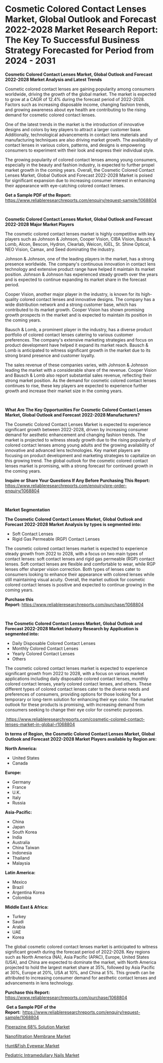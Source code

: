<p><h1>Cosmetic Colored Contact Lenses Market, Global Outlook and Forecast 2022-2028 Market Research Report: The Key To Successful Business Strategy Forecasted for Period from 2024 - 2031</h1></p><p><strong>Cosmetic Colored Contact Lenses Market, Global Outlook and Forecast 2022-2028 Market Analysis and Latest Trends</strong></p>
<p><p>Cosmetic colored contact lenses are gaining popularity among consumers worldwide, driving the growth of the global market. The market is expected to grow at a CAGR of 12.4% during the forecast period of 2022-2028. Factors such as increasing disposable income, changing fashion trends, and growing awareness about eye health are contributing to the rising demand for cosmetic colored contact lenses.</p><p>One of the latest trends in the market is the introduction of innovative designs and colors by key players to attract a larger customer base. Additionally, technological advancements in contact lens materials and manufacturing techniques are also driving market growth. The availability of contact lenses in various colors, patterns, and designs is empowering consumers to experiment with their look and express their individual style.</p><p>The growing popularity of colored contact lenses among young consumers, especially in the beauty and fashion industry, is expected to further propel market growth in the coming years. Overall, the Cosmetic Colored Contact Lenses Market, Global Outlook and Forecast 2022-2028 Market is poised for significant expansion due to increasing consumer interest in enhancing their appearance with eye-catching colored contact lenses.</p></p>
<p><strong>Get a Sample PDF of the Report:&nbsp;</strong> <a href="https://www.reliableresearchreports.com/enquiry/request-sample/1068804">https://www.reliableresearchreports.com/enquiry/request-sample/1068804</a></p>
<p>&nbsp;</p>
<p><strong>Cosmetic Colored Contact Lenses Market, Global Outlook and Forecast 2022-2028 Major Market Players</strong></p>
<p><p>The cosmetic colored contact lenses market is highly competitive with key players such as Johnson & Johnson, Cooper Vision, CIBA Vision, Bausch & Lomb, Alcon, Bescon, Hydron, Clearlab, Weicon, IGEL, St. Shine Optical, NEO Vision, Camax, and Seed dominating the industry.</p><p>Johnson & Johnson, one of the leading players in the market, has a strong presence worldwide. The company's continuous innovation in contact lens technology and extensive product range have helped it maintain its market position. Johnson & Johnson has experienced steady growth over the years and is expected to continue expanding its market share in the forecast period.</p><p>Cooper Vision, another major player in the industry, is known for its high-quality colored contact lenses and innovative designs. The company has a wide distribution network and a strong customer base, which has contributed to its market growth. Cooper Vision has shown promising growth prospects in the market and is expected to maintain its position in the coming years.</p><p>Bausch & Lomb, a prominent player in the industry, has a diverse product portfolio of colored contact lenses catering to various customer preferences. The company's extensive marketing strategies and focus on product development have helped it expand its market reach. Bausch & Lomb is anticipated to witness significant growth in the market due to its strong brand presence and customer loyalty.</p><p>The sales revenue of these companies varies, with Johnson & Johnson leading the market with a considerable share of the revenue. Cooper Vision and Bausch & Lomb also report substantial sales revenue, reflecting their strong market position. As the demand for cosmetic colored contact lenses continues to rise, these key players are expected to experience further growth and increase their market size in the coming years.</p></p>
<p>&nbsp;</p>
<p><strong>What Are The Key Opportunities For Cosmetic Colored Contact Lenses Market, Global Outlook and Forecast 2022-2028 Manufacturers?</strong></p>
<p><p>The Cosmetic Colored Contact Lenses Market is expected to experience significant growth between 2022-2028, driven by increasing consumer demand for aesthetic enhancement and changing fashion trends. The market is projected to witness steady growth due to the rising popularity of colored contact lenses among young adults and the growing availability of innovative and advanced lens technologies. Key market players are focusing on product development and marketing strategies to capitalize on this growing trend. The global outlook for the cosmetic colored contact lenses market is promising, with a strong forecast for continued growth in the coming years.</p></p>
<p><strong>Inquire or Share Your Questions If Any Before Purchasing This Report:</strong> <a href="https://www.reliableresearchreports.com/enquiry/pre-order-enquiry/1068804">https://www.reliableresearchreports.com/enquiry/pre-order-enquiry/1068804</a></p>
<p>&nbsp;</p>
<p><strong>Market Segmentation</strong></p>
<p><strong>The Cosmetic Colored Contact Lenses Market, Global Outlook and Forecast 2022-2028 Market Analysis by types is segmented into:</strong></p>
<p><ul><li>Soft Contact Lenses</li><li>Rigid Gas Permeable (RGP) Contact Lenses</li></ul></p>
<p><p>The cosmetic colored contact lenses market is expected to experience steady growth from 2022 to 2028, with a focus on two main types of contact lenses: soft contact lenses and rigid gas permeable (RGP) contact lenses. Soft contact lenses are flexible and comfortable to wear, while RGP lenses offer sharper vision correction. Both types of lenses cater to consumers looking to enhance their appearance with colored lenses while still maintaining visual acuity. Overall, the market outlook for cosmetic colored contact lenses is positive and expected to continue growing in the coming years.</p></p>
<p><strong>Purchase this Report:&nbsp;</strong><a href="https://www.reliableresearchreports.com/purchase/1068804">https://www.reliableresearchreports.com/purchase/1068804</a></p>
<p>&nbsp;</p>
<p><strong>The Cosmetic Colored Contact Lenses Market, Global Outlook and Forecast 2022-2028 Market Industry Research by Application is segmented into:</strong></p>
<p><ul><li>Daily Disposable Colored Contact Lenses</li><li>Monthly Colored Contact Lenses</li><li>Yearly Colored Contact Lenses</li><li>Others</li></ul></p>
<p><p>The cosmetic colored contact lenses market is expected to experience significant growth from 2022 to 2028, with a focus on various market applications including daily disposable colored contact lenses, monthly colored contact lenses, yearly colored contact lenses, and others. These different types of colored contact lenses cater to the diverse needs and preferences of consumers, providing options for those looking for a temporary or long-term solution for enhancing their eye color. The market outlook for these products is promising, with increasing demand from consumers seeking to change their eye color for cosmetic purposes.</p></p>
<p><a href="https://www.reliableresearchreports.com/cosmetic-colored-contact-lenses-market-in-global-r1068804">&nbsp;https://www.reliableresearchreports.com/cosmetic-colored-contact-lenses-market-in-global-r1068804</a></p>
<p><strong>In terms of Region, the Cosmetic Colored Contact Lenses Market, Global Outlook and Forecast 2022-2028 Market Players available by Region are:</strong></p>
<p>
    <p> <strong> North America: </strong>
        <ul>
            <li>United States</li>
            <li>Canada</li>
        </ul>
        </p> 
    <p> <strong> Europe: </strong>
        <ul>
            <li>Germany</li>
            <li>France</li>
            <li>U.K.</li>
            <li>Italy</li>
            <li>Russia</li>
        </ul>
        </p> 
    <p> <strong> Asia-Pacific: </strong>
        <ul>
            <li>China</li>
            <li>Japan</li>
            <li>South Korea</li>
            <li>India</li>
            <li>Australia</li>
            <li>China Taiwan</li>
            <li>Indonesia</li>
            <li>Thailand</li>
            <li>Malaysia</li>
        </ul>
        </p> 
    <p> <strong> Latin America: </strong>
        <ul>
            <li>Mexico</li>
            <li>Brazil</li>
            <li>Argentina Korea</li>
            <li>Colombia</li>
        </ul>
        </p> 
    <p> <strong> Middle East & Africa: </strong>
        <ul>
            <li>Turkey</li>
            <li>Saudi</li>
            <li>Arabia</li>
            <li>UAE</li>
            <li>Korea</li>
        </ul>
    </p>
    </p>
<p><p>The global cosmetic colored contact lenses market is anticipated to witness significant growth during the forecast period of 2022-2028. Key regions such as North America (NA), Asia Pacific (APAC), Europe, United States (USA), and China are expected to dominate the market, with North America projected to hold the largest market share at 35%, followed by Asia Pacific at 30%, Europe at 20%, USA at 10%, and China at 5%. This growth can be attributed to increasing consumer demand for aesthetic contact lenses and advancements in lens technology.</p></p>
<p><strong>Purchase this Report: </strong><a href="https://www.reliableresearchreports.com/purchase/1068804">https://www.reliableresearchreports.com/purchase/1068804</a></p>
<p>&nbsp;<strong>Get a Sample PDF of the Report:&nbsp;&nbsp;</strong><a href="https://www.reliableresearchreports.com/enquiry/request-sample/1068804">https://www.reliableresearchreports.com/enquiry/request-sample/1068804</a></p>
<p><strong></strong></p>
<p><p><a href="https://medium.com/@dhjdj3783/piperazine-68-solution-market-outlook-complete-industry-analysis-2024-to-2031-16a0f5cbb1bd">Piperazine 68% Solution Market</a></p><p><a href="https://github.com/ORAZITOM/Market-Research-Report-List-1/blob/main/nanofiltration-membrane-market.md">Nanofiltration Membrane Market</a></p><p><a href="https://github.com/verajwilson971/Market-Research-Report-List-1/blob/main/huntfish-eyewear-market.md">Hunt&Fish Eyewear Market</a></p><p><a href="https://medium.com/@hesterorn/pediatric-intramedullary-nails-market-trends-a-detailed-study-of-its-market-segmentation-and-cd2851f12889">Pediatric Intramedullary Nails Market</a></p></p>